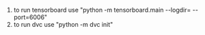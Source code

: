 

1. to run tensorboard use  "python -m tensorboard.main --logdir=<path to log file> --port=6006"
2. to run dvc use  "python -m dvc init"